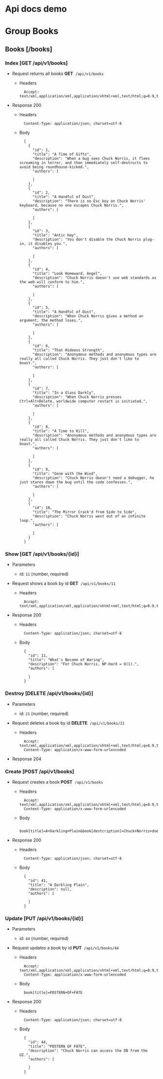 # Api docs demo

# Group Books


## Books [/books]


### Index [GET /api/v1/books]


+ Request returns all books
**GET**&nbsp;&nbsp;`/api/v1/books`

    + Headers

            Accept: text/xml,application/xml,application/xhtml+xml,text/html;q=0.9,text/plain;q=0.8,image/png,*/*;q=0.5

+ Response 200

    + Headers

            Content-Type: application/json; charset=utf-8

    + Body

            [
              {
                "id": 1,
                "title": "A Time of Gifts",
                "description": "When a bug sees Chuck Norris, it flees screaming in terror, and then immediately self-destructs to avoid being roundhouse-kicked.",
                "authors": [
            
                ]
              },
              {
                "id": 2,
                "title": "A Handful of Dust",
                "description": "There is no Esc key on Chuck Norris' keyboard, because no one escapes Chuck Norris.",
                "authors": [
            
                ]
              },
              {
                "id": 3,
                "title": "Antic Hay",
                "description": "You don't disable the Chuck Norris plug-in, it disables you.",
                "authors": [
            
                ]
              },
              {
                "id": 4,
                "title": "Look Homeward, Angel",
                "description": "Chuck Norris doesn't use web standards as the web will conform to him.",
                "authors": [
            
                ]
              },
              {
                "id": 5,
                "title": "A Handful of Dust",
                "description": "When Chuck Norris gives a method an argument, the method loses.",
                "authors": [
            
                ]
              },
              {
                "id": 6,
                "title": "That Hideous Strength",
                "description": "Anonymous methods and anonymous types are really all called Chuck Norris. They just don't like to boast.",
                "authors": [
            
                ]
              },
              {
                "id": 7,
                "title": "In a Glass Darkly",
                "description": "When Chuck Norris presses Ctrl+Alt+Delete, worldwide computer restart is initiated.",
                "authors": [
            
                ]
              },
              {
                "id": 8,
                "title": "A Time to Kill",
                "description": "Anonymous methods and anonymous types are really all called Chuck Norris. They just don't like to boast.",
                "authors": [
            
                ]
              },
              {
                "id": 9,
                "title": "Gone with the Wind",
                "description": "Chuck Norris doesn't need a debugger, he just stares down the bug until the code confesses.",
                "authors": [
            
                ]
              },
              {
                "id": 10,
                "title": "The Mirror Crack'd from Side to Side",
                "description": "Chuck Norris went out of an infinite loop.",
                "authors": [
            
                ]
              }
            ]

### Show [GET /api/v1/books/{id}]

+ Parameters
    + id: `11` (number, required)

+ Request shows a book by id
**GET**&nbsp;&nbsp;`/api/v1/books/11`

    + Headers

            Accept: text/xml,application/xml,application/xhtml+xml,text/html;q=0.9,text/plain;q=0.8,image/png,*/*;q=0.5

+ Response 200

    + Headers

            Content-Type: application/json; charset=utf-8

    + Body

            {
              "id": 11,
              "title": "What's Become of Waring",
              "description": "For Chuck Norris, NP-Hard = O(1).",
              "authors": [
            
              ]
            }

### Destroy [DELETE /api/v1/books/{id}]

+ Parameters
    + id: `21` (number, required)

+ Request deletes a book by id
**DELETE**&nbsp;&nbsp;`/api/v1/books/21`

    + Headers

            Accept: text/xml,application/xml,application/xhtml+xml,text/html;q=0.9,text/plain;q=0.8,image/png,*/*;q=0.5
            Content-Type: application/x-www-form-urlencoded

+ Response 204

### Create [POST /api/v1/books]


+ Request creates a book
**POST**&nbsp;&nbsp;`/api/v1/books`

    + Headers

            Accept: text/xml,application/xml,application/xhtml+xml,text/html;q=0.9,text/plain;q=0.8,image/png,*/*;q=0.5
            Content-Type: application/x-www-form-urlencoded

    + Body

            book[title]=A+Darkling+Plain&book[destcription]=Chuck+Norris+doesn%27t+use+a+computer+because+a+computer+does+everything+slower+than+Chuck+Norris.

+ Response 200

    + Headers

            Content-Type: application/json; charset=utf-8

    + Body

            {
              "id": 41,
              "title": "A Darkling Plain",
              "description": null,
              "authors": [
            
              ]
            }

### Update [PUT /api/v1/books/{id}]

+ Parameters
    + id: `44` (number, required)

+ Request updates a book by id
**PUT**&nbsp;&nbsp;`/api/v1/books/44`

    + Headers

            Accept: text/xml,application/xml,application/xhtml+xml,text/html;q=0.9,text/plain;q=0.8,image/png,*/*;q=0.5
            Content-Type: application/x-www-form-urlencoded

    + Body

            book[title]=POSTERN+OF+FATE

+ Response 200

    + Headers

            Content-Type: application/json; charset=utf-8

    + Body

            {
              "id": 44,
              "title": "POSTERN OF FATE",
              "description": "Chuck Norris can access the DB from the UI.",
              "authors": [
            
              ]
            }

